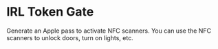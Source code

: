 # IRL Token Gate

Generate an Apple pass to activate NFC scanners. You can use the NFC scanners to unlock doors, turn on lights, etc.


